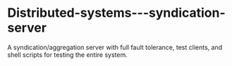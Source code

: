# Distributed-systems---syndication-server
A syndication/aggregation server with full fault tolerance, test clients, and shell scripts for testing the entire system.
